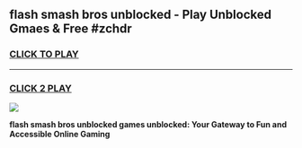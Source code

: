 
## flash smash bros unblocked - Play Unblocked Gmaes & Free #zchdr
<h3>
<a href="https://news.freeplayer.one?title=flash_smash_bros_unblocked&ref=24F">CLICK TO PLAY</a></h3>
<hr>

<h3>
<a href="https://news.freeplayer.one?title=flash_smash_bros_unblocked&ref=24F">CLICK 2 PLAY</a>
  
</h3>

<a href="https://news.freeplayer.one?title=flash_smash_bros_unblocked&ref=24F/"><img src="https://clearcache.store/games.png"></a>


**flash smash bros unblocked games unblocked: Your Gateway to Fun and Accessible Online Gaming**
